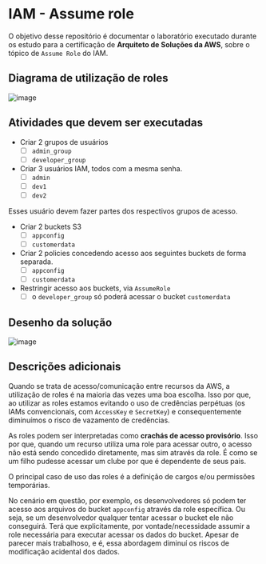 # IAM - Assume role

O objetivo desse repositório é documentar o laboratório executado durante os
estudo para a certificação de **Arquiteto de Soluções da AWS**, sobre o tópico
de `Assume Role` do IAM.

## Diagrama de utilização de roles

![image](https://github.com/JoseCarlosNF/aws-assume-role/assets/38339200/f546501f-47b7-442b-897a-af16ec80d8d5)

## Atividades que devem ser executadas

- Criar 2 grupos de usuários
  - [ ] `admin_group`
  - [ ] `developer_group`

- Criar 3 usuários IAM, todos com a mesma senha.
  - [ ] `admin`
  - [ ] `dev1`
  - [ ] `dev2`

Esses usuário devem fazer partes dos respectivos grupos de acesso.

- Criar 2 buckets S3
  - [ ] `appconfig`
  - [ ] `customerdata`

- Criar 2 policies concedendo acesso aos seguintes buckets de forma
      separada.
  - [ ] `appconfig`
  - [ ] `customerdata`

- Restringir acesso aos buckets, via `AssumeRole`
  - [ ] o `developer_group` só poderá acessar o bucket `customerdata`

## Desenho da solução

![image](https://github.com/JoseCarlosNF/aws-assume-role/assets/38339200/56c40c57-6e98-45b5-a304-7a632dd41cdb)

## Descrições adicionais

Quando se trata de acesso/comunicação entre recursos da AWS, a utilização de
roles é na maioria das vezes uma boa escolha. Isso por que, ao utilizar as
roles estamos evitando o uso de credências perpétuas (os IAMs convencionais,
com `AccessKey` e `SecretKey`) e consequentemente diminuímos o risco de
vazamento de credências.

As roles podem ser interpretadas como **crachás de acesso provisório**. Isso
por que, quando um recurso utiliza uma role para acessar outro, o acesso não
está sendo concedido diretamente, mas sim através da role. É como se um filho
pudesse acessar um clube por que é dependente de seus pais.

O principal caso de uso das roles é a definição de cargos e/ou permissões
temporárias.

No cenário em questão, por exemplo, os desenvolvedores só podem ter acesso aos
arquivos do bucket `appconfig` através da role específica. Ou seja, se um
desenvolvedor qualquer tentar acessar o bucket ele não conseguirá. Terá que
explicitamente, por vontade/necessidade assumir a role necessária para executar
acessar os dados do bucket. Apesar de parecer mais trabalhoso, e é, essa
abordagem diminuí os riscos de modificação acidental dos dados.
